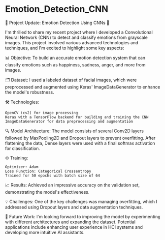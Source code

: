 # Emotion_Detection_CNN

🚀 Project Update: Emotion Detection Using CNNs 🚀

I'm thrilled to share my recent project where I developed a Convolutional Neural Network (CNN) to detect and classify emotions from grayscale images. This project involved various advanced technologies and techniques, and I'm excited to highlight some key aspects:

📊 Objective:
To build an accurate emotion detection system that can classify emotions such as happiness, sadness, anger, and more from images.

🗂 Dataset:
I used a labeled dataset of facial images, which were preprocessed and augmented using Keras' ImageDataGenerator to enhance the model's robustness.

🛠 Technologies:

    OpenCV (cv2) for image processing
    Keras with a TensorFlow backend for building and training the CNN
    ImageDataGenerator for data preprocessing and augmentation

🔍 Model Architecture:
The model consists of several Conv2D layers followed by MaxPooling2D and Dropout layers to prevent overfitting. After flattening the data, Dense layers were used with a final softmax activation for classification.

⚙️ Training:

    Optimizer: Adam
    Loss Function: Categorical Crossentropy
    Trained for 50 epochs with batch size of 64

📈 Results:
Achieved an impressive accuracy on the validation set, demonstrating the model's effectiveness.

💡 Challenges:
One of the key challenges was managing overfitting, which I addressed using Dropout layers and data augmentation techniques.

🔮 Future Work:
I'm looking forward to improving the model by experimenting with different architectures and expanding the dataset. Potential applications include enhancing user experience in HCI systems and developing more intuitive AI assistants.
